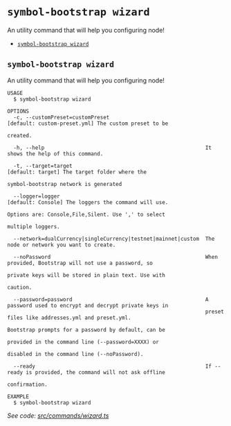 `symbol-bootstrap wizard`
=========================

An utility command that will help you configuring node!

* [`symbol-bootstrap wizard`](#symbol-bootstrap-wizard)

## `symbol-bootstrap wizard`

An utility command that will help you configuring node!

```
USAGE
  $ symbol-bootstrap wizard

OPTIONS
  -c, --customPreset=customPreset                               [default: custom-preset.yml] The custom preset to be
                                                                created.

  -h, --help                                                    It shows the help of this command.

  -t, --target=target                                           [default: target] The target folder where the
                                                                symbol-bootstrap network is generated

  --logger=logger                                               [default: Console] The loggers the command will use.
                                                                Options are: Console,File,Silent. Use ',' to select
                                                                multiple loggers.

  --network=dualCurrency|singleCurrency|testnet|mainnet|custom  The node or network you want to create.

  --noPassword                                                  When provided, Bootstrap will not use a password, so
                                                                private keys will be stored in plain text. Use with
                                                                caution.

  --password=password                                           A password used to encrypt and decrypt private keys in
                                                                preset files like addresses.yml and preset.yml.
                                                                Bootstrap prompts for a password by default, can be
                                                                provided in the command line (--password=XXXX) or
                                                                disabled in the command line (--noPassword).

  --ready                                                       If --ready is provided, the command will not ask offline
                                                                confirmation.

EXAMPLE
  $ symbol-bootstrap wizard
```

_See code: [src/commands/wizard.ts](https://github.com/fboucquez/symbol-bootstrap/blob/v1.1.2/src/commands/wizard.ts)_
